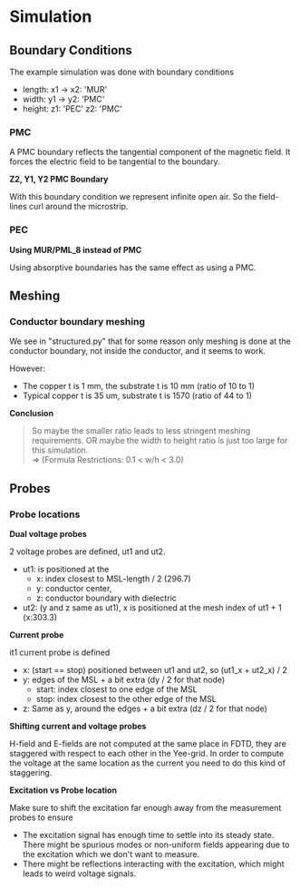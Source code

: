 # Simulation
## Boundary Conditions
The example simulation was done with boundary conditions

- length: x1 -> x2: 'MUR'
- width: y1 -> y2: 'PMC' 
- height: z1: 'PEC' z2: 'PMC' 

### PMC
A PMC boundary reflects the tangential component of the magnetic field.
It forces the electric field to be tangential to the boundary.

**Z2, Y1, Y2 PMC Boundary**

With this boundary condition we represent infinite open air. So the field-lines curl around the microstrip.

### PEC
**Using MUR/PML_8 instead of PMC**

Using absorptive boundaries has the same effect as using a PMC.

## Meshing

### Conductor boundary meshing
We see in "structured.py" that for some reason only meshing is done at the conductor boundary, not inside the conductor, and it seems to work.

However:
- The copper t is 1 mm, the substrate t is 10 mm (ratio of 10 to 1)
- Typical copper t is 35 um, substrate t is 1570 (ratio of 44 to 1)

**Conclusion**
> So maybe the smaller ratio leads to less stringent meshing requirements. OR maybe the width to height ratio is just too large for this simulation. \
=> (Formula Restrictions: 0.1 < w/h < 3.0)

## Probes
### Probe locations
**Dual voltage probes**

2 voltage probes are defined, ut1 and ut2.
- ut1: is positioned at the 
    - x: index closest to MSL-length / 2 (296.7)
    - y: conductor center,
    - z: conductor boundary with dielectric
- ut2: (y and z same as ut1), x is positioned at the mesh index of ut1 + 1 (x:303.3)

**Current probe**

it1 current probe is defined
- x: (start == stop) positioned between ut1 and ut2, so (ut1_x + ut2_x) / 2
- y: edges of the MSL + a bit extra (dy / 2 for that node)
    - start: index closest to one edge of the MSL
    - stop: index closest to the other edge of the MSL
- z: Same as y, around the edges + a bit extra (dz / 2 for that node)


**Shifting current and voltage probes**

H-field and E-fields are not computed at the same place in FDTD, they are staggered with respect to each other in the Yee-grid.
In order to compute the voltage at the same location as the current you need to do this kind of staggering.

**Excitation vs Probe location**

Make sure to shift the excitation far enough away from the measurement probes to ensure
- The excitation signal has enough time to settle into its steady state. There might be spurious modes or non-uniform fields appearing due to the excitation which we don't want to measure.
- There might be reflections interacting with the excitation, which might leads to weird voltage signals.
